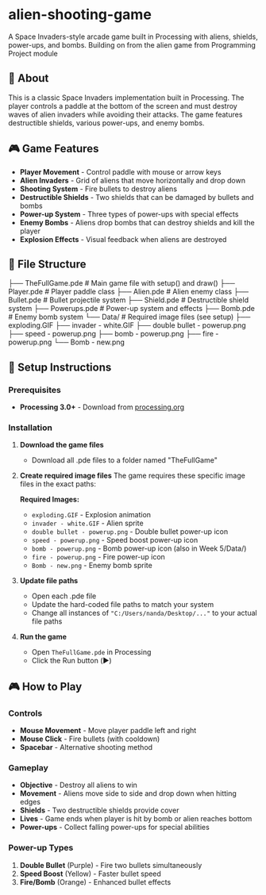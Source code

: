 # alien-shooting-game

A Space Invaders-style arcade game built in Processing with aliens, shields, power-ups, and bombs.
Building on from the alien game from Programming Project module 

## 📖 About

This is a classic Space Invaders implementation built in Processing. The player controls a paddle at the bottom of the screen and must destroy waves of alien invaders while avoiding their attacks. The game features destructible shields, various power-ups, and enemy bombs.

## 🎮 Game Features

- **Player Movement** - Control paddle with mouse or arrow keys
- **Alien Invaders** - Grid of aliens that move horizontally and drop down
- **Shooting System** - Fire bullets to destroy aliens
- **Destructible Shields** - Two shields that can be damaged by bullets and bombs
- **Power-up System** - Three types of power-ups with special effects
- **Enemy Bombs** - Aliens drop bombs that can destroy shields and kill the player
- **Explosion Effects** - Visual feedback when aliens are destroyed

## 📁 File Structure
├── TheFullGame.pde          # Main game file with setup() and draw()
├── Player.pde               # Player paddle class
├── Alien.pde                # Alien enemy class
├── Bullet.pde               # Bullet projectile system
├── Shield.pde               # Destructible shield system
├── Powerups.pde             # Power-up system and effects
├── Bomb.pde                 # Enemy bomb system
└── Data/                    # Required image files (see setup)
    ├── exploding.GIF
    ├── invader - white.GIF
    ├── double bullet - powerup.png
    ├── speed - powerup.png
    ├── bomb - powerup.png
    ├── fire - powerup.png
    └── Bomb - new.png


## 🚀 Setup Instructions

### Prerequisites
- **Processing 3.0+** - Download from [processing.org](https://processing.org/download/)

### Installation

1. **Download the game files**
   - Download all .pde files to a folder named "TheFullGame"

2. **Create required image files**
   The game requires these specific image files in the exact paths:
   
   **Required Images:**
   - `exploding.GIF` - Explosion animation
   - `invader - white.GIF` - Alien sprite
   - `double bullet - powerup.png` - Double bullet power-up icon
   - `speed - powerup.png` - Speed boost power-up icon
   - `bomb - powerup.png` - Bomb power-up icon (also in Week 5/Data/)
   - `fire - powerup.png` - Fire power-up icon
   - `Bomb - new.png` - Enemy bomb sprite

3. **Update file paths**
   - Open each .pde file
   - Update the hard-coded file paths to match your system
   - Change all instances of `"C:/Users/nanda/Desktop/..."` to your actual file paths

4. **Run the game**
   - Open `TheFullGame.pde` in Processing
   - Click the Run button (▶️)

## 🎮 How to Play

### Controls
- **Mouse Movement** - Move player paddle left and right
- **Mouse Click** - Fire bullets (with cooldown)
- **Spacebar** - Alternative shooting method

### Gameplay
- **Objective** - Destroy all aliens to win
- **Movement** - Aliens move side to side and drop down when hitting edges
- **Shields** - Two destructible shields provide cover
- **Lives** - Game ends when player is hit by bomb or alien reaches bottom
- **Power-ups** - Collect falling power-ups for special abilities

### Power-up Types
1. **Double Bullet** (Purple) - Fire two bullets simultaneously
2. **Speed Boost** (Yellow) - Faster bullet speed
3. **Fire/Bomb** (Orange) - Enhanced bullet effects
